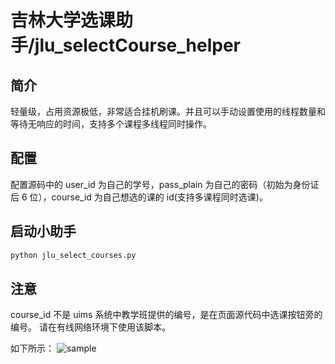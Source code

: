 # 吉林大学选课助手/jlu_selectCourse_helper

## 简介

轻量级，占用资源极低，非常适合挂机刷课。并且可以手动设置使用的线程数量和等待无响应的时间，支持多个课程多线程同时操作。

## 配置

配置源码中的 user_id 为自己的学号，pass_plain 为自己的密码（初始为身份证后 6 位），course_id 为自己想选的课的 id(支持多课程同时选课)。

## 启动小助手

```bash
python jlu_select_courses.py
```

## 注意

course_id 不是 uims 系统中教学班提供的编号，是在页面源代码中选课按钮旁的编号。
请在有线网络环境下使用该脚本。

如下所示：
![sample](https://raw.githubusercontent.com/42binwang/jlu_selectCourses_tools/master/sample.png)

